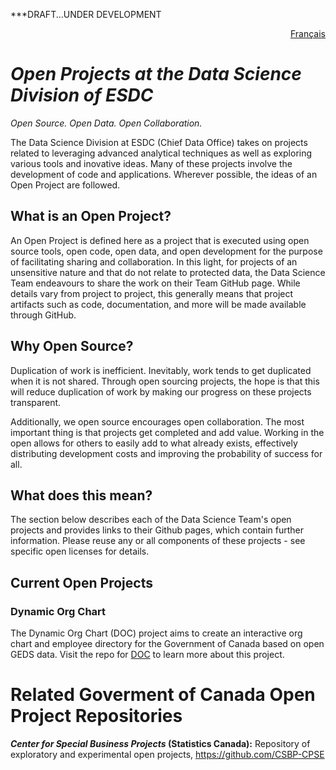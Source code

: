 
***DRAFT...UNDER DEVELOPMENT

<div style="text-align: right;">
    <a href="https://dsd-esdc-edsc.github.io/README.fr.html">Français</a>
</div>

# _Open Projects at the Data Science Division of ESDC_
_Open Source. Open Data. Open Collaboration._

The Data Science Division at ESDC (Chief Data Office) takes on projects related to leveraging advanced analytical techniques as well as exploring various tools and inovative ideas. Many of these projects involve the development of code and applications. Wherever possible, the ideas of an Open Project are followed.

## What is an Open Project?
An Open Project is defined here as a project that is executed using open source tools, open code, open data, and open development for the purpose of facilitating sharing and collaboration. In this light, for projects of an unsensitive nature and that do not relate to protected data, the Data Science Team endeavours to share the work on their Team GitHub page. While details vary from project to project, this generally means that project artifacts such as code, documentation, and more will be made available through GitHub.

## Why Open Source?
Duplication of work is inefficient. Inevitably, work tends to get duplicated when it is not shared. Through open sourcing projects, the hope is that this will reduce duplication of work by making our progress on these projects transparent.

Additionally, we open source encourages open collaboration. The most important thing is that projects get completed and add value. Working in the open allows for others to easily add to what already exists, effectively distributing development costs and improving the probability of success for all.

## What does this mean?
The section below describes each of the Data Science Team's open projects and provides links to their Github pages, which contain further information. Please reuse any or all components of these projects - see specific open licenses for details.

## Current Open Projects

### Dynamic Org Chart
The Dynamic Org Chart (DOC) project aims to create an interactive org chart and employee directory for the Government of Canada based on open GEDS data. Visit the repo for [DOC](https://dsd-esdc-edsc.github.io/dynamic-org-chart/) to learn more about this project.

# Related Goverment of Canada Open Project Repositories

**_Center for Special Business Projects_ (Statistics Canada):** Repository of exploratory and experimental open projects, https://github.com/CSBP-CPSE 



